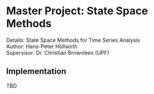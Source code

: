 # Master Project: State Space Methods
Details: State Space Methods for Time Series Analysis <br>
Author: Hans-Peter Höllwirth <br>
Supervisor: Dr. Christian Brownlees (UPF) <br>

## Implementation
TBD
